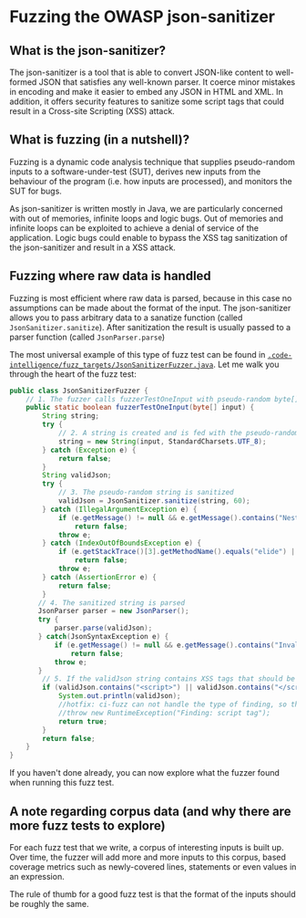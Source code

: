 # Fuzzing the OWASP json-sanitizer

## What is the json-sanitizer?

The json-sanitizer is a tool that is able to convert JSON-like content to
well-formed JSON that satisfies any well-known parser. It coerce minor mistakes
in encoding and make it easier to embed any JSON in HTML and XML. In addition,
it offers security features to sanitize some script tags that could result in a
Cross-site Scripting (XSS) attack.

## What is fuzzing (in a nutshell)?

Fuzzing is a dynamic code analysis technique that supplies pseudo-random inputs
to a software-under-test (SUT), derives new inputs from the behaviour of the
program (i.e. how inputs are processed), and monitors the SUT for bugs.

As json-sanitizer is written mostly in Java, we are particularly concerned with
out of memories, infinite loops and logic bugs. Out of memories and infinite
loops can be exploited to achieve a denial of service of the application. Logic
bugs could enable to bypass the XSS tag sanitization of the json-sanitizer and
result in a XSS attack.

## Fuzzing where raw data is handled

Fuzzing is most efficient where raw data is parsed, because in this case no
assumptions can be made about the format of the input. The json-sanitizer allows
you to pass arbitrary data to a sanatize function (called
`JsonSanitizer.sanitize`). After sanitization the result is usually passed to a
parser function (called `JsonParser.parse`)

The most universal example of this type of fuzz test can be found in
[`.code-intelligence/fuzz_targets/JsonSanitizerFuzzer.java`](https://github.com/ci-fuzz/json-sanitizer/blob/master/.code-intelligence/fuzz_targets/JsonSanitizerFuzzer.java).
Let me walk you through the heart of the fuzz test:

```Java
public class JsonSanitizerFuzzer {
    // 1. The fuzzer calls fuzzerTestOneInput with pseudo-random byte[] input.
    public static boolean fuzzerTestOneInput(byte[] input) {
        String string;
        try {
            // 2. A string is created and is fed with the pseudo-random input
            string = new String(input, StandardCharsets.UTF_8);
        } catch (Exception e) {
            return false;
        }
        String validJson;
        try {
            // 3. The pseudo-random string is sanitized
            validJson = JsonSanitizer.sanitize(string, 60);
        } catch (IllegalArgumentException e) {
            if (e.getMessage() != null && e.getMessage().contains("Nesting depth"))
                return false;
            throw e;
        } catch (IndexOutOfBoundsException e) {
            if (e.getStackTrace()[3].getMethodName().equals("elide") || e.getStackTrace()[3].getMethodName().equals("sanitize"))
                return false;
            throw e;
        } catch (AssertionError e) {
            return false;
        }
       // 4. The sanitized string is parsed
       JsonParser parser = new JsonParser();
       try {
           parser.parse(validJson);
       } catch(JsonSyntaxException e) {
           if (e.getMessage() != null && e.getMessage().contains("Invalid escape sequence"))
               return false;
           throw e;
       }
        // 5. If the validJson string contains XSS tags that should be sanitzed, a bypass has been found
        if (validJson.contains("<script>") || validJson.contains("</script>") || validJson.contains("<script") || validJson.contains("<!--") || validJson.contains("]]>")) {
            System.out.println(validJson);
            //hotfix: ci-fuzz can not handle the type of finding, so throw an exeption instead of returning true
            //throw new RuntimeException("Finding: script tag");
            return true;
        }
        return false;
    }
}
```

If you haven't done already, you can now explore what the fuzzer found when
running this fuzz test.

## A note regarding corpus data (and why there are more fuzz tests to explore)

For each fuzz test that we write, a corpus of interesting inputs is built up.
Over time, the fuzzer will add more and more inputs to this corpus, based
coverage metrics such as newly-covered lines, statements or even values in an
expression.

The rule of thumb for a good fuzz test is that the format of the inputs should
be roughly the same.
